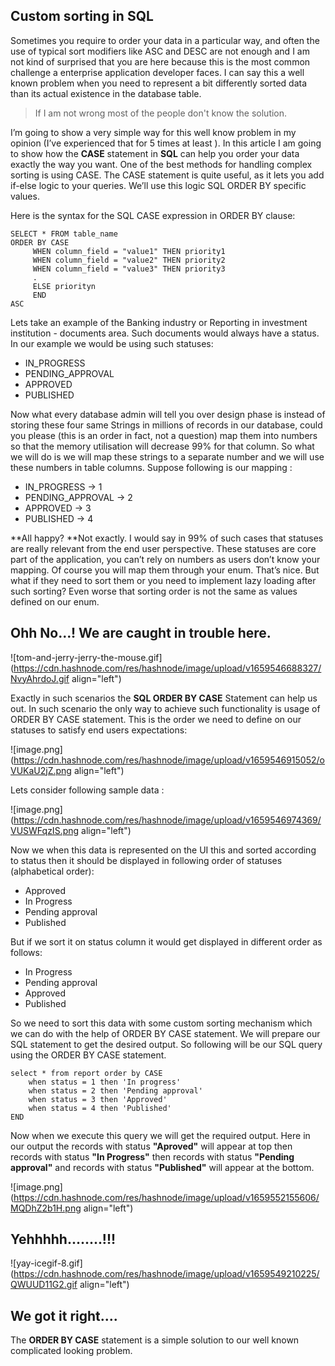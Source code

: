 ## Custom sorting in SQL

Sometimes you require to order your data in a particular way, and often the use of typical sort modifiers like ASC and DESC are not enough and I am not kind of surprised that you are here because this is the most common challenge a enterprise application developer faces. I can say this a well known problem when you need to represent a bit differently sorted data than its actual existence in the database table. 

> If I am not wrong most of the people don't know the solution.


I’m going to show a very simple way for this well know problem in my opinion (I’ve experienced that for 5 times at least ). In this article I am going to show how the **CASE** statement in **SQL** can help you order  your data exactly the way you want. One of the best methods for handling complex sorting is using CASE. The CASE statement is quite useful, as it lets you add if-else logic to your queries. We’ll use this logic SQL ORDER BY specific values.

Here is the syntax for the SQL CASE expression in ORDER BY clause:

```
SELECT * FROM table_name
ORDER BY CASE 
     WHEN column_field = "value1" THEN priority1
     WHEN column_field = "value2" THEN priority2
     WHEN column_field = "value3" THEN priority3
     .
     ELSE priorityn 
     END 
ASC
```

Lets take an example of the Banking industry or Reporting in investment institution - documents area. Such documents would always have a status. In our example we would be using such statuses:

- IN_PROGRESS
- PENDING_APPROVAL
- APPROVED
- PUBLISHED

Now what every database admin will tell you over design phase is instead of storing these four same Strings in millions of records in our database, could you please (this is an order in fact, not a question) map them into numbers so that the memory utilisation will decrease 99% for that column. So what we will do is we will map these strings to a separate number and we will use these numbers in table columns. Suppose following is our mapping :

- IN_PROGRESS             ->  1
- PENDING_APPROVAL ->  2
- APPROVED                  ->  3
- PUBLISHED                 ->  4


**All happy? **Not exactly. I would say in 99% of such cases that statuses are really relevant from the end user perspective. These statuses are core part of the application, you can’t rely on numbers as users don’t know your mapping. Of course you will map them through your enum. That’s nice. But what if they need to sort them or you need to implement lazy loading after such sorting? Even worse that sorting order is not the same as values defined on our enum. 

## Ohh No...! We are caught in trouble here. 
![tom-and-jerry-jerry-the-mouse.gif](https://cdn.hashnode.com/res/hashnode/image/upload/v1659546688327/NvyAhrdoJ.gif align="left")

Exactly in such scenarios the **SQL ORDER BY CASE** Statement can help us out. In such scenario the only way to achieve such functionality is usage of ORDER BY CASE statement. This is the order we need to define on our statuses to satisfy end users expectations:

![image.png](https://cdn.hashnode.com/res/hashnode/image/upload/v1659546915052/oVUKaU2jZ.png align="left")

Lets consider following sample data :

![image.png](https://cdn.hashnode.com/res/hashnode/image/upload/v1659546974369/VUSWFqzIS.png align="left")

Now we when this data is represented on the UI this and sorted according to status then it should be displayed in following order of statuses (alphabetical order):

- Approved
- In Progress
- Pending approval
- Published

But if we sort it on status column it would get displayed in different order as follows:

- In Progress
- Pending approval
- Approved
- Published

So we need to sort this data with some custom sorting mechanism which we can do with the help of ORDER BY CASE statement. We will prepare our SQL statement to get the desired output. So following will be our SQL query using the ORDER BY CASE statement.

```
select * from report order by CASE
    when status = 1 then 'In progress'
    when status = 2 then 'Pending approval'
    when status = 3 then 'Approved'
    when status = 4 then 'Published'
END
```
Now when we execute this query we will get the required output. Here in our output the records with status **"Aproved"** will appear at top then records with status **"In Progress"** then records with status **"Pending approval"** and records with status **"Published"** will appear at the bottom.


![image.png](https://cdn.hashnode.com/res/hashnode/image/upload/v1659552155606/MQDhZ2b1H.png align="left")

## Yehhhhh........!!! 

 
![yay-icegif-8.gif](https://cdn.hashnode.com/res/hashnode/image/upload/v1659549210225/QWUUD11G2.gif align="left")

## We got it right....

The **ORDER BY CASE** statement is a simple solution to our well known complicated looking problem.

